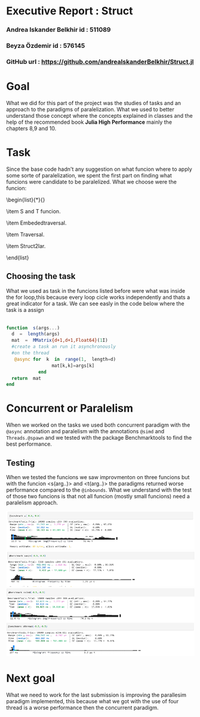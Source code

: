 #  Executive Report : Struct

###  Andrea Iskander Belkhir id : 511089

###  Beyza Özdemir id : 576145

###  GitHub url : <a href="https://github.com/andreaIskanderBelkhir/Struct.jl" target="_top">https://github.com/andreaIskanderBelkhir/Struct.jl</a>


# Goal
What we did for this part of the project was the studies of tasks and an approach to the paradigms of paralelization.
 What we used to better understand those concept where the concepts explained in classes and the help of the recommended book **Julia High Performance** mainly the chapters 8,9 and 10.


# Task

Since the base code hadn't any suggestion on what funcion where to apply some sorte of paralelization, we spent the first part on finding what funcions were  candidate to be paralelized.
What we choose were the funcion:

\begin{list}{*}{}

\item S and T funcion.

\item Embededtraversal.

\item Traversal.

\item Struct2lar.

\end{list}

## Choosing the task

What we used as task in the funcions listed before were what was inside the for loop,this because every loop cicle works independently and thats a great indicator for a task.
We can see easly in the code below where the task is a assign
```julia

function  s(args...)
  d  =  length(args)
  mat  =  MMatrix{d+1,d+1,Float64}(1I)
  #create a task an run it asynchronously
  #on the thread
   @async for  k  in  range(1,  length=d)
				 mat[k,k]=args[k]
			end
  return  mat
end
```
# Concurrent or Paralelism

When we worked on the tasks we used both concurrent paradigm with the ```@async``` annotation and paralelism with the annotations ```@simd``` and ```Threads.@spawn``` and we tested with the package Benchmarktools to find the best performance.

## Testing

When we tested the funcions we saw improvmenton on three funcions but with the funcion <s(arg..)> and <t(arg..)> the paradigms returned worse performance compared to the ```@inbounds```. What we understand with the test of those two funcions is that not all funcion (mostly small funcions) need a paralelism approach.


![s with inbounds](./s.png)
![s with async](./sasync.png)
![s with simd](./ssmid.png)
![s with thread](./sthread.png)


# Next goal

What we need to work for the last submission is improving the parallesim paradigm implemented, this because what we got with the use of four thread is a worse performance then the concurrent paradigm.

